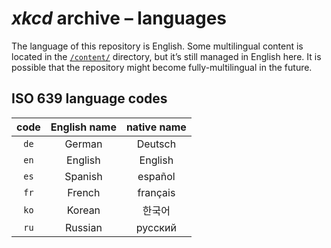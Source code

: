 <!-- SPDX-License-Identifier: CC0-1.0 OR 0BSD -->
# <i>xkcd</i> archive &ndash;&nbsp;languages

The language of this repository is English. Some multilingual content is located in the [`/content/`](../content/) directory, but it’s still managed in English here. It is possible that the repository might become fully-multilingual in the future.

## ISO&nbsp;639 language codes

| code | English name | native name |
|:----:|:------------:|:-----------:|
| `de` |    German    |   Deutsch   |
| `en` |    English   |   English   |
| `es` |    Spanish   |   español   |
| `fr` |    French    |   français  |
| `ko` |    Korean    |   한국어    |
| `ru` |    Russian   |   русский   |
